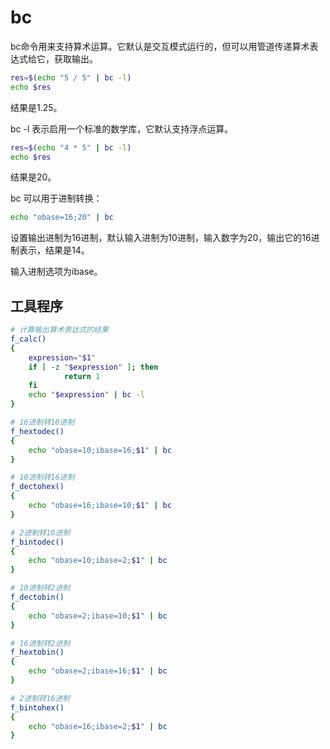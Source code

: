 # bc

bc命令用来支持算术运算。它默认是交互模式运行的，但可以用管道传递算术表达式给它，获取输出。

```bash
res=$(echo "5 / 5" | bc -l)
echo $res
```

结果是1.25。

bc -l 表示启用一个标准的数学库，它默认支持浮点运算。

```bash
res=$(echo "4 * 5" | bc -l)
echo $res
```

结果是20。

bc 可以用于进制转换：

```bash
echo "obase=16;20" | bc
```

设置输出进制为16进制，默认输入进制为10进制，输入数字为20，输出它的16进制表示，结果是14。

输入进制选项为ibase。

## 工具程序

```bash
# 计算输出算术表达式的结果
f_calc()
{
    expression="$1"
    if [ -z "$expression" ]; then
            return 1
    fi
    echo "$expression" | bc -l
}
```

```bash
# 16进制转10进制
f_hextodec()
{
    echo "obase=10;ibase=16;$1" | bc
}

# 10进制转16进制
f_dectohex()
{
    echo "obase=16;ibase=10;$1" | bc
}

# 2进制转10进制
f_bintodec()
{
    echo "obase=10;ibase=2;$1" | bc
}

# 10进制转2进制
f_dectobin()
{
    echo "obase=2;ibase=10;$1" | bc
}

# 16进制转2进制
f_hextobin()
{
    echo "obase=2;ibase=16;$1" | bc
}

# 2进制转16进制
f_bintohex()
{
    echo "obase=16;ibase=2;$1" | bc
}
```
